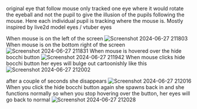 original eye that follow mouse only tracked one eye where it would rotate the eyeball and not the pupil to give the illusion of the pupils following the mouse. Here each individual pupil is tracking where the mouse is. Mostly inspired by live2d model eyes / vtuber eyes


When mouse is on the left of the screen
![Screenshot 2024-06-27 211803](https://github.com/Arthur1asdf/eyes-that-follow-mouse-improved/assets/138413173/b02ea939-cc68-4a34-b413-df0ea96b0f38)
When mouse is on the bottom right of the screen
![Screenshot 2024-06-27 211831](https://github.com/Arthur1asdf/eyes-that-follow-mouse-improved/assets/138413173/ee727bb8-c7ec-4c82-9144-f63184f1239a)
When mouse is hovered over the hide bocchi button
![Screenshot 2024-06-27 211942](https://github.com/Arthur1asdf/eyes-that-follow-mouse-improved/assets/138413173/0a7adefb-aceb-45a4-9e60-1d6bd0ec9365)
When mouse clicks hide bocchi button her eyes will bulge out cartoonishly like this
![Screenshot 2024-06-27 212002](https://github.com/Arthur1asdf/eyes-that-follow-mouse-improved/assets/138413173/cd58247c-03cd-4517-848d-89bb790a5e8f)

after a couple of seconds she disappears
![Screenshot 2024-06-27 212016](https://github.com/Arthur1asdf/eyes-that-follow-mouse-improved/assets/138413173/5c39697b-51c7-4a6d-80cf-6b0da5e03231)
When you click the hide bocchi button again she spawns back in and she functions normally so when you stop hovering over the button, her eyes will go back to normal
![Screenshot 2024-06-27 212028](https://github.com/Arthur1asdf/eyes-that-follow-mouse-improved/assets/138413173/7d14609a-8c36-4718-9165-d79373f2f284)

